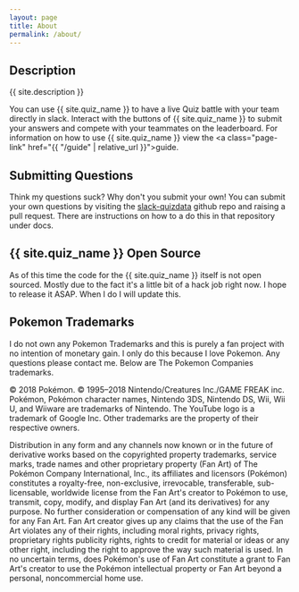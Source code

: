 ```yaml
---
layout: page
title: About
permalink: /about/
---
```


## Description

{{ site.description }}

You can use {{ site.quiz_name }} to have a live Quiz battle with your team directly in slack.
Interact with the buttons of {{ site.quiz_name }} to submit your answers and compete with your
teammates on the leaderboard. For information on how to use {{ site.quiz_name }} view the
<a class="page-link" href="{{ "/guide" | relative_url }}">guide</a>.

## Submitting Questions

Think my questions suck? Why don't you submit your own! You can submit
your own questions by visiting the [slack-quizdata](https://github.com/Beartime234/slack-quizdata) github repo and raising
a pull request. There are instructions on how to a do this in that repository under docs.

## {{ site.quiz_name }} Open Source

As of this time the code for the {{ site.quiz_name }} itself is not open sourced.
Mostly due to the fact it's a little bit of a hack job right now. I hope to release it
ASAP. When I do I will update this.


## Pokemon Trademarks

I do not own any Pokemon Trademarks and this is purely a fan project with no intention of
monetary gain. I only do this because I love Pokemon. Any questions please
contact me. Below are The Pokemon Companies trademarks.

© 2018 Pokémon. © 1995–2018 Nintendo/Creatures Inc./GAME FREAK inc. Pokémon,
Pokémon character names, Nintendo 3DS, Nintendo DS, Wii, Wii U, and Wiiware are
trademarks of Nintendo. The YouTube logo is a trademark of Google Inc. Other trademarks
are the property of their respective owners.

Distribution in any form and any channels now known or in the future of
derivative works based on the copyrighted property trademarks, service marks,
trade names and other proprietary property (Fan Art) of The Pokémon Company
International, Inc., its affiliates and licensors (Pokémon) constitutes
a royalty-free, non-exclusive, irrevocable, transferable, sub-licensable,
worldwide license from the Fan Art's creator to Pokémon to use, transmit,
copy, modify, and display Fan Art (and its derivatives) for any purpose.
No further consideration or compensation of any kind will be given for any Fan Art.
Fan Art creator gives up any claims that the use of the Fan Art violates any of their rights,
including moral rights, privacy rights, proprietary rights publicity rights, rights to credit
for material or ideas or any other right, including the right to approve the way such material
is used. In no uncertain terms, does Pokémon's use of Fan Art constitute a
grant to Fan Art's creator to use the Pokémon intellectual property or Fan Art
beyond a personal, noncommercial home use.